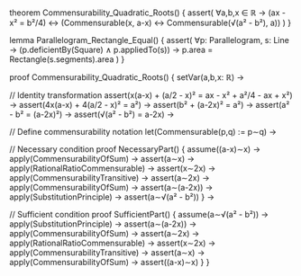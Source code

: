 theorem Commensurability_Quadratic_Roots() {
  assert(
    ∀a,b,x ∈ ℝ → (ax - x² = b²/4) ↔
    (Commensurable(x, a-x) ↔ Commensurable(√(a² - b²), a))
  )
}

lemma Parallelogram_Rectangle_Equal() {
  assert(
    ∀p: Parallelogram, s: Line →
    (p.deficientBy(Square) ∧ p.appliedTo(s)) →
    p.area = Rectangle(s.segments).area
  )
}

proof Commensurability_Quadratic_Roots() {
  setVar(a,b,x: ℝ) →
  
  // Identity transformation
  assert(x(a-x) + (a/2 - x)² = ax - x² + a²/4 - ax + x²) →
  assert(4x(a-x) + 4(a/2 - x)² = a²) →
  assert(b² + (a-2x)² = a²) →
  assert(a² - b² = (a-2x)²) →
  assert(√(a² - b²) = a-2x) →

  // Define commensurability notation
  let(Commensurable(p,q) := p∼q) →

  // Necessary condition
  proof NecessaryPart() {
    assume((a-x)∼x) →
    apply(CommensurabilityOfSum) → assert(a∼x) →
    apply(RationalRatioCommensurable) → assert(x∼2x) →
    apply(CommensurabilityTransitive) → assert(a∼2x) →
    apply(CommensurabilityOfSum) → assert(a∼(a-2x)) →
    apply(SubstitutionPrinciple) → assert(a∼√(a² - b²))
  } →

  // Sufficient condition
  proof SufficientPart() {
    assume(a∼√(a² - b²)) →
    apply(SubstitutionPrinciple) → assert(a∼(a-2x)) →
    apply(CommensurabilityOfSum) → assert(a∼2x) →
    apply(RationalRatioCommensurable) → assert(x∼2x) →
    apply(CommensurabilityTransitive) → assert(a∼x) →
    apply(CommensurabilityOfSum) → assert((a-x)∼x)
  }
}